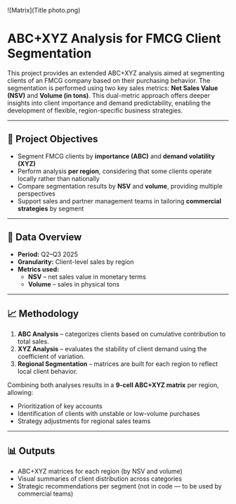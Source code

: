 ![Matrix](Title photo.png)

# ABC+XYZ Analysis for FMCG Client Segmentation

This project provides an extended ABC+XYZ analysis aimed at segmenting clients of an FMCG company based on their purchasing behavior. The segmentation is performed using two key sales metrics: **Net Sales Value (NSV)** and **Volume (in tons)**. This dual-metric approach offers deeper insights into client importance and demand predictability, enabling the development of flexible, region-specific business strategies.

---

## 🧩 Project Objectives

- Segment FMCG clients by **importance (ABC)** and **demand volatility (XYZ)**
- Perform analysis **per region**, considering that some clients operate locally rather than nationally
- Compare segmentation results by **NSV** and **volume**, providing multiple perspectives
- Support sales and partner management teams in tailoring **commercial strategies** by segment

---

## 📅 Data Overview

- **Period:** Q2–Q3 2025
- **Granularity:** Client-level sales by region
- **Metrics used:**
  - **NSV** – net sales value in monetary terms
  - **Volume** – sales in physical tons

---

## 📈 Methodology

1. **ABC Analysis** – categorizes clients based on cumulative contribution to total sales.
2. **XYZ Analysis** – evaluates the stability of client demand using the coefficient of variation.
3. **Regional Segmentation** – matrices are built for each region to reflect local client behavior.

Combining both analyses results in a **9-cell ABC+XYZ matrix** per region, allowing:
- Prioritization of key accounts
- Identification of clients with unstable or low-volume purchases
- Strategy adjustments for regional sales teams

---

## 📊 Outputs

- ABC+XYZ matrices for each region (by NSV and volume)
- Visual summaries of client distribution across categories
- Strategic recommendations per segment (not in code — to be used by commercial teams)
